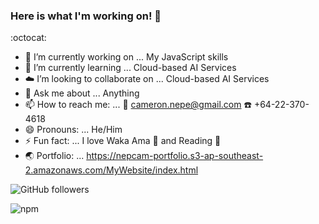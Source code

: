### Here is what I'm working on! 👋  
:octocat: 

- :construction: I’m currently working on ... My JavaScript skills
- 🌱 I’m currently learning ... Cloud-based AI Services
- :cloud: I’m looking to collaborate on ... Cloud-based AI Services
- 💬 Ask me about ... Anything
- 📫 How to reach me: ... :incoming_envelope: cameron.nepe@gmail.com :telephone: +64-22-370-4618
- 😄 Pronouns: ... He/Him
- ⚡ Fun fact: ... I love Waka Ama :rowboat: and Reading :notebook_with_decorative_cover:
- :earth_asia: Portfolio: ... https://nepcam-portfolio.s3-ap-southeast-2.amazonaws.com/MyWebsite/index.html
 


![GitHub followers](https://img.shields.io/github/followers/Nepcam?style=social)   

![npm](https://img.shields.io/npm/v/npm)
